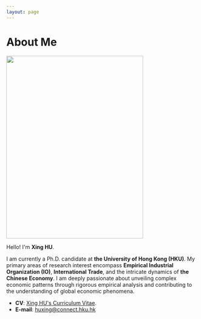```yaml
---
layout: page
---
```


# About Me

<img src="https://huxingecon.github.io/huxing_body.jpg" class="floatpic" width="360" height="480">

Hello! I'm **Xing HU**.

I am currently a Ph.D. candidate at **the University of Hong Kong (HKU)**. My primary areas of research interest encompass **Empirical Industrial Organization (IO)**, **International Trade**, and the intricate dynamics of **the Chinese Economy**. I am deeply passionate about unveiling complex economic patterns through rigorous empirical analysis and contributing to the understanding of global economic phenomena.

- **CV**: [Xing HU's Curriculum Vitae](https://huxingecon.github.io/file/huxing_CV_2023sep02.pdf).
- **E-mail**: huxing@connect.hku.hk


